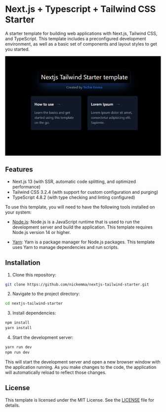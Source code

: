 # Next.js + Typescript + Tailwind CSS Starter

A starter template for building web applications with Next.js, Tailwind CSS, and TypeScript. This template includes a preconfigured development environment, as well as a basic set of components and layout styles to get you started.

![welcome-screen](public/screen.png)

## Features

- Next.js 13 (with SSR, automatic code splitting, and optimized performance)
- Tailwind CSS 3.2.4 (with support for custom configuration and purging)
- TypeScript 4.8.2 (with type checking and linting configured)

To use this template, you will need to have the following tools installed on your system:

- [Node.js](https://nodejs.org/en/): Node.js is a JavaScript runtime that is used to run the development server and build the application. This template requires Node.js version 14 or higher.

- [Yarn](https://yarnpkg.com/): Yarn is a package manager for Node.js packages. This template uses Yarn to manage dependencies and run scripts.

## Installation

1. Clone this repository:

```bash
git clone https://github.com/nickemma/nextjs-tailwind-starter.git
```

2. Navigate to the project directory:

```bash
cd nextjs-tailwind-starter
```

3. Install dependencies:

```bash
npm install
yarn install
```

4. Start the development server:

```bash
yarn run dev
npm run dev
```

This will start the development server and open a new browser window with the application running. As you make changes to the code, the application will automatically reload to reflect those changes.

## License

This template is licensed under the MIT License.
See the [LICENSE](LICENSE) file for details.
